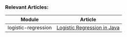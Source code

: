### Relevant Articles: 

Module | Article
--|--
logistic-regression | [Logistic Regression in Java](https://www.baeldung.com/java-logistic-regression)